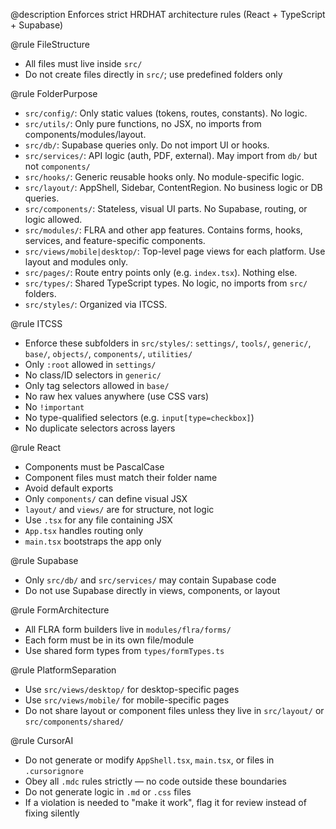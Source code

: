@description Enforces strict HRDHAT architecture rules (React + TypeScript + Supabase)

@rule FileStructure
- All files must live inside `src/`
- Do not create files directly in `src/`; use predefined folders only

@rule FolderPurpose
- `src/config/`: Only static values (tokens, routes, constants). No logic.
- `src/utils/`: Only pure functions, no JSX, no imports from components/modules/layout.
- `src/db/`: Supabase queries only. Do not import UI or hooks.
- `src/services/`: API logic (auth, PDF, external). May import from `db/` but not `components/`
- `src/hooks/`: Generic reusable hooks only. No module-specific logic.
- `src/layout/`: AppShell, Sidebar, ContentRegion. No business logic or DB queries.
- `src/components/`: Stateless, visual UI parts. No Supabase, routing, or logic allowed.
- `src/modules/`: FLRA and other app features. Contains forms, hooks, services, and feature-specific components.
- `src/views/mobile|desktop/`: Top-level page views for each platform. Use layout and modules only.
- `src/pages/`: Route entry points only (e.g. `index.tsx`). Nothing else.
- `src/types/`: Shared TypeScript types. No logic, no imports from `src/` folders.
- `src/styles/`: Organized via ITCSS.

@rule ITCSS
- Enforce these subfolders in `src/styles/`: `settings/`, `tools/`, `generic/`, `base/`, `objects/`, `components/`, `utilities/`
- Only `:root` allowed in `settings/`
- No class/ID selectors in `generic/`
- Only tag selectors allowed in `base/`
- No raw hex values anywhere (use CSS vars)
- No `!important`
- No type-qualified selectors (e.g. `input[type=checkbox]`)
- No duplicate selectors across layers

@rule React
- Components must be PascalCase
- Component files must match their folder name
- Avoid default exports
- Only `components/` can define visual JSX
- `layout/` and `views/` are for structure, not logic
- Use `.tsx` for any file containing JSX
- `App.tsx` handles routing only
- `main.tsx` bootstraps the app only

@rule Supabase
- Only `src/db/` and `src/services/` may contain Supabase code
- Do not use Supabase directly in views, components, or layout

@rule FormArchitecture
- All FLRA form builders live in `modules/flra/forms/`
- Each form must be in its own file/module
- Use shared form types from `types/formTypes.ts`

@rule PlatformSeparation
- Use `src/views/desktop/` for desktop-specific pages
- Use `src/views/mobile/` for mobile-specific pages
- Do not share layout or component files unless they live in `src/layout/` or `src/components/shared/`

@rule CursorAI
- Do not generate or modify `AppShell.tsx`, `main.tsx`, or files in `.cursorignore`
- Obey all `.mdc` rules strictly — no code outside these boundaries
- Do not generate logic in `.md` or `.css` files
- If a violation is needed to "make it work", flag it for review instead of fixing silently
